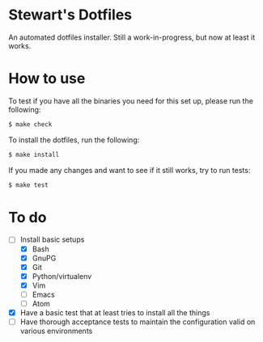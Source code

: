Stewart's Dotfiles
==================

An automated dotfiles installer. Still a work-in-progress, but now at least it works.

How to use
==========

To test if you have all the binaries you need for this set up, please run the following:

```bash
$ make check
```

To install the dotfiles, run the following:

```bash
$ make install
```

If you made any changes and want to see if it still works, try to run tests:

```bash
$ make test
```

To do
=====

- [ ] Install basic setups
    - [x] Bash
    - [x] GnuPG
    - [x] Git
    - [x] Python/virtualenv
    - [x] Vim
    - [ ] Emacs
    - [ ] Atom
- [x] Have a basic test that at least tries to install all the things
- [ ] Have thorough acceptance tests to maintain the configuration valid on various environments

